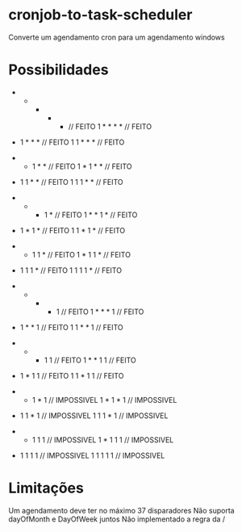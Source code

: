 # cronjob-to-task-scheduler

Converte um agendamento cron para um agendamento windows

# Possibilidades

* * * * * // FEITO
1 * * * * // FEITO
* 1 * * * // FEITO
1 1 * * * // FEITO
* * 1 * * // FEITO
1 * 1 * * // FEITO
* 1 1 * * // FEITO
1 1 1 * * // FEITO
* * * 1 * // FEITO
1 * * 1 * // FEITO
* 1 * 1 * // FEITO
1 1 * 1 * // FEITO
* * 1 1 * // FEITO
1 * 1 1 * // FEITO
* 1 1 1 * // FEITO
1 1 1 1 * // FEITO
* * * * 1 // FEITO
1 * * * 1 // FEITO
* 1 * * 1 // FEITO
1 1 * * 1 // FEITO
* * * 1 1 // FEITO
1 * * 1 1 // FEITO
* 1 * 1 1 // FEITO
1 1 * 1 1 // FEITO

* * 1 * 1 // IMPOSSIVEL
1 * 1 * 1 // IMPOSSIVEL
* 1 1 * 1 // IMPOSSIVEL
1 1 1 * 1 // IMPOSSIVEL
* * 1 1 1 // IMPOSSIVEL
1 * 1 1 1 // IMPOSSIVEL
* 1 1 1 1 // IMPOSSIVEL
1 1 1 1 1 // IMPOSSIVEL

# Limitações

Um agendamento deve ter no máximo 37 disparadores
Não suporta dayOfMonth e DayOfWeek juntos
Não implementado a regra da /
